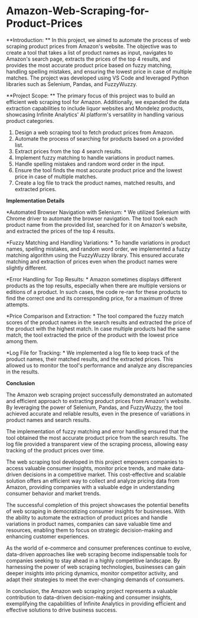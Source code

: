 # Amazon-Web-Scraping-for-Product-Prices

**Introduction: **
In this project, we aimed to automate the process of web scraping product prices from Amazon's website. The objective was to create a tool that takes a list of product names as input, navigates to Amazon's search page, extracts the prices of the top 4 results, and provides the most accurate product price based on fuzzy matching, handling spelling mistakes, and ensuring the lowest price in case of multiple matches. The project was developed using VS Code and leveraged Python libraries such as Selenium, Pandas, and FuzzyWuzzy.

**Project Scope: **
The primary focus of this project was to build an efficient web scraping tool for Amazon. Additionally, we expanded the data extraction capabilities to include liquor websites and Mondelez products, showcasing Infinite Analytics' AI platform's versatility in handling various product categories.

1. Design a web scraping tool to fetch product prices from Amazon.
2. Automate the process of searching for products based on a provided list.
3. Extract prices from the top 4 search results.
4. Implement fuzzy matching to handle variations in product names.
5. Handle spelling mistakes and random word order in the input.
6. Ensure the tool finds the most accurate product price and the lowest price in case of multiple matches.
7. Create a log file to track the product names, matched results, and extracted prices.

**Implementation Details**

*Automated Browser Navigation with Selenium: *
We utilized Selenium with Chrome driver to automate the browser navigation. The tool took each product name from the provided list, searched for it on Amazon's website, and extracted the prices of the top 4 results.

*Fuzzy Matching and Handling Variations: *
To handle variations in product names, spelling mistakes, and random word order, we implemented a fuzzy matching algorithm using the FuzzyWuzzy library. This ensured accurate matching and extraction of prices even when the product names were slightly different.

*Error Handling for Top Results: *
Amazon sometimes displays different products as the top results, especially when there are multiple versions or editions of a product. In such cases, the code re-ran for these products to find the correct one and its corresponding price, for a maximum of three attempts.

*Price Comparison and Extraction: *
The tool compared the fuzzy match scores of the product names in the search results and extracted the price of the product with the highest match. In case multiple products had the same match, the tool extracted the price of the product with the lowest price among them.

*Log File for Tracking: *
We implemented a log file to keep track of the product names, their matched results, and the extracted prices. This allowed us to monitor the tool's performance and analyze any discrepancies in the results.


**Conclusion**

The Amazon web scraping project successfully demonstrated an automated and efficient approach to extracting product prices from Amazon's website. By leveraging the power of Selenium, Pandas, and FuzzyWuzzy, the tool achieved accurate and reliable results, even in the presence of variations in product names and search results.

The implementation of fuzzy matching and error handling ensured that the tool obtained the most accurate product price from the search results. The log file provided a transparent view of the scraping process, allowing easy tracking of the product prices over time.

The web scraping tool developed in this project empowers companies to access valuable consumer insights, monitor price trends, and make data-driven decisions in a competitive market. This cost-effective and scalable solution offers an efficient way to collect and analyze pricing data from Amazon, providing companies with a valuable edge in understanding consumer behavior and market trends.

The successful completion of this project showcases the potential benefits of web scraping in democratizing consumer insights for businesses. With the ability to automate the extraction of product prices and handle variations in product names, companies can save valuable time and resources, enabling them to focus on strategic decision-making and enhancing customer experiences.

As the world of e-commerce and consumer preferences continue to evolve, data-driven approaches like web scraping become indispensable tools for companies seeking to stay ahead in a highly competitive landscape. By harnessing the power of web scraping technologies, businesses can gain deeper insights into pricing dynamics, monitor competitor activity, and adapt their strategies to meet the ever-changing demands of consumers.

In conclusion, the Amazon web scraping project represents a valuable contribution to data-driven decision-making and consumer insights, exemplifying the capabilities of Infinite Analytics in providing efficient and effective solutions to drive business success.
